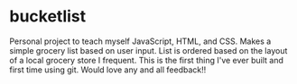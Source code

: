 # bucketlist
Personal project to teach myself JavaScript, HTML, and CSS. Makes a simple grocery list based on user input. List is ordered based on the layout of a local grocery store I frequent. This is the first thing I've ever built and first time using git. Would love any and all feedback!!
